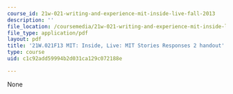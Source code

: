 ```yaml
---
course_id: 21w-021-writing-and-experience-mit-inside-live-fall-2013
description: ''
file_location: /coursemedia/21w-021-writing-and-experience-mit-inside-live-fall-2013/c1c92add59994b2d031ca129c072188e_MIT21W_021F13_StorieesponII.pdf
file_type: application/pdf
layout: pdf
title: '21W.021F13 MIT: Inside, Live: MIT Stories Responses 2 handout'
type: course
uid: c1c92add59994b2d031ca129c072188e

---
```

None